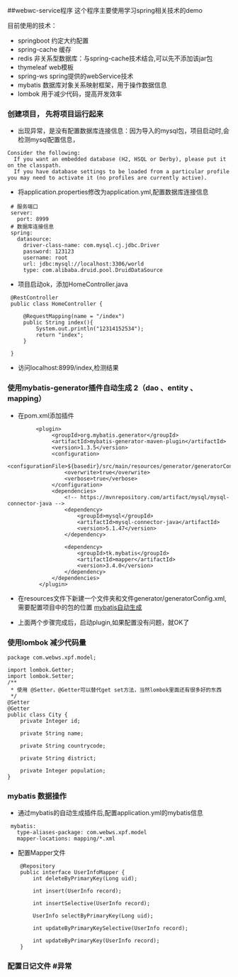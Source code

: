 ##webwc-service程序
  这个程序主要使用学习spring相关技术的demo 
 
 目前使用的技术：
 * springboot  约定大约配置
 * spring-cache 缓存
 * redis  非关系型数据库：与spring-cache技术结合,可以先不添加该jar包
 * thymeleaf   web模板
 * spring-ws  spring提供的webService技术
 * mybatis   数据库对象关系映射框架，用于操作数据信息
 * lombok    用于减少代码，提高开发效率
 
 
###  创建项目， 先将项目运行起来
   * 出现异常，是没有配置数据库连接信息：因为导入的mysql包，项目启动时,会检测mysql配置信息，
  ```
Consider the following:
	If you want an embedded database (H2, HSQL or Derby), please put it on the classpath.
	If you have database settings to be loaded from a particular profile you may need to activate it (no profiles are currently active).
  ```

   * 将application.properties修改为application.yml,配置数据库连接信息
   ```
    # 服务端口
    server:
      port: 8999
    # 数据库连接信息
    spring:
      datasource:
        driver-class-name: com.mysql.cj.jdbc.Driver
        password: 123123
        username: root
        url: jdbc:mysql://localhost:3306/world
        type: com.alibaba.druid.pool.DruidDataSource

   ```
   * 项目启动ok，添加HomeController.java
   ```
    @RestController
    public class HomeController {
    
        @RequestMapping(name = "/index")
        public String index(){
            System.out.println("12314152534");
            return "index";
        }
    
    }

   ```
   * 访问localhost:8999/index,检测结果
 
 
 ### 使用mybatis-generator插件自动生成 2（dao 、entity 、mapping）
   * 在pom.xml添加插件
   ```androiddatabinding
            <plugin>
                 <groupId>org.mybatis.generator</groupId>
                 <artifactId>mybatis-generator-maven-plugin</artifactId>
                 <version>1.3.5</version>
                 <configuration>
                     <configurationFile>${basedir}/src/main/resources/generator/generatorConfig.xml</configurationFile>
                     <overwrite>true</overwrite>
                     <verbose>true</verbose>
                 </configuration>
                 <dependencies>
                     <!-- https://mvnrepository.com/artifact/mysql/mysql-connector-java -->
                     <dependency>
                         <groupId>mysql</groupId>
                         <artifactId>mysql-connector-java</artifactId>
                         <version>5.1.47</version>
                     </dependency>
 
                     <dependency>
                         <groupId>tk.mybatis</groupId>
                         <artifactId>mapper</artifactId>
                         <version>3.4.0</version>
                     </dependency>
                 </dependencies>
             </plugin>  
   
   ```
   * 在resources文件下新建一个文件夹和文件generator/generatorConfig.xml,需要配置项目中的包的位置
    [mybatis自动生成 ](https://blog.csdn.net/weixin_37656125/article/details/84536510)
 
   * 上面两个步骤完成后，启动plugin,如果配置没有问题，就OK了

### 使用lombok 减少代码量
```androiddatabinding
package com.webws.xpf.model;

import lombok.Getter;
import lombok.Setter;
/**
 * 使用 @Setter，@Getter可以替代get set方法，当然lombok里面还有很多好的东西
 */
@Setter
@Getter
public class City {
    private Integer id;

    private String name;

    private String countrycode;

    private String district;

    private Integer population;
}
```


### mybatis 数据操作
   * 通过mybatis的自动生成插件后,配置application.yml的mybatis信息
   ```$xslt
    mybatis:
      type-aliases-package: com.webws.xpf.model
      mapper-locations: mapping/*.xml
   ```
   * 配置Mapper文件
   ```$xslt
       @Repository
       public interface UserInfoMapper {
           int deleteByPrimaryKey(Long uid);
       
           int insert(UserInfo record);
       
           int insertSelective(UserInfo record);
       
           UserInfo selectByPrimaryKey(Long uid);
       
           int updateByPrimaryKeySelective(UserInfo record);
       
           int updateByPrimaryKey(UserInfo record);
       }
   ```  
   
### 配置日记文件 #异常
   
    
 
 
 
  